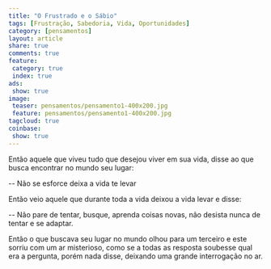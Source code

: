 ```yaml
---
title: "O Frustrado e o Sábio"
tags: [Frustração, Sabedoria, Vida, Oportunidades]
category: [pensamentos]
layout: article
share: true
comments: true
feature:
 category: true
 index: true
ads: 
 show: true
image:
 teaser: pensamentos/pensamento1-400x200.jpg
 feature: pensamentos/pensamento1-400x200.jpg
tagcloud: true
coinbase:
 show: true
--- 
```

Então aquele que viveu tudo que desejou viver em sua vida, disse ao que busca 
encontrar no mundo seu lugar:
<!--more-->

-- Não se esforce deixa a vida te levar

Então veio aquele que durante toda a vida deixou a vida levar e disse:

-- Não pare de tentar, busque, aprenda coisas novas, não desista nunca de tentar 
e se adaptar.

Então o que buscava seu lugar no mundo olhou para um terceiro e este sorriu com 
um ar misterioso, como se a todas as resposta soubesse qual era a pergunta, 
porém nada disse, deixando uma grande interrogação no ar.
